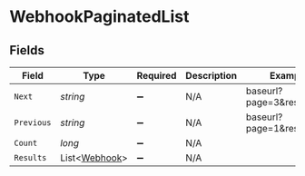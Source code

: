 # WebhookPaginatedList


## Fields

| Field                                               | Type                                                | Required                                            | Description                                         | Example                                             |
| --------------------------------------------------- | --------------------------------------------------- | --------------------------------------------------- | --------------------------------------------------- | --------------------------------------------------- |
| `Next`                                              | *string*                                            | :heavy_minus_sign:                                  | N/A                                                 | baseurl?page=3&results=10                           |
| `Previous`                                          | *string*                                            | :heavy_minus_sign:                                  | N/A                                                 | baseurl?page=1&results=10                           |
| `Count`                                             | *long*                                              | :heavy_minus_sign:                                  | N/A                                                 |                                                     |
| `Results`                                           | List<[Webhook](../../Models/Components/Webhook.md)> | :heavy_minus_sign:                                  | N/A                                                 |                                                     |